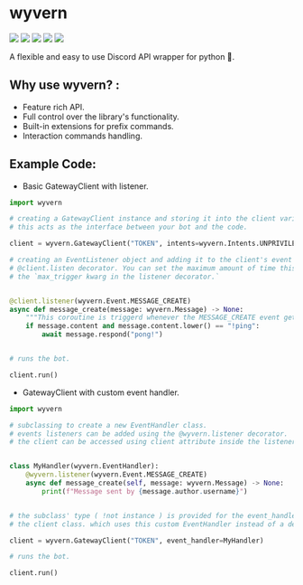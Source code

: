 # wyvern
![](https://img.shields.io/github/license/sarthhh/asuka?style=flat-square)
![](https://img.shields.io/badge/code%20style-black-000000.svg?style=flat-square)
![](https://img.shields.io/badge/%20type_checker-mypy-%231674b1?style=flat-square)
![](https://img.shields.io/github/stars/sarthhh/asuka?style=flat-square)
![](https://img.shields.io/github/last-commit/sarthhh/asuka?style=flat-square)

A flexible and easy to use Discord API wrapper for python 🚀.

## Why use wyvern? : 
* Feature rich API.
* Full control over the library's functionality.
* Built-in extensions for prefix commands.
* Interaction commands handling.

## Example Code:
* Basic GatewayClient with listener. 
```py
import wyvern

# creating a GatewayClient instance and storing it into the client variable.
# this acts as the interface between your bot and the code.

client = wyvern.GatewayClient("TOKEN", intents=wyvern.Intents.UNPRIVILEGED | wyvern.Intents.MESSAGE_CONTENT)

# creating an EventListener object and adding it to the client's event handler using the
# @client.listen decorator. You can set the maximum amount of time this listener will get triggered using
# the `max_trigger kwarg in the listener decorator.`


@client.listener(wyvern.Event.MESSAGE_CREATE)
async def message_create(message: wyvern.Message) -> None:
    """This coroutine is triggerd whenever the MESSAGE_CREATE event gets dispatched."""
    if message.content and message.content.lower() == "!ping":
        await message.respond("pong!")


# runs the bot.

client.run()
```
* GatewayClient with custom event handler.
```py
import wyvern

# subclassing to create a new EventHandler class.
# events listeners can be added using the @wyvern.listener decorator.
# the client can be accessed using client attribute inside the listener.


class MyHandler(wyvern.EventHandler):
    @wyvern.listener(wyvern.Event.MESSAGE_CREATE)
    async def message_create(self, message: wyvern.Message) -> None:
        print(f"Message sent by {message.author.username}")


# the subclass' type ( !not instance ) is provided for the event_handler kwarg inside
# the client class. which uses this custom EventHandler instead of a default one.

client = wyvern.GatewayClient("TOKEN", event_handler=MyHandler)

# runs the bot.

client.run()
```